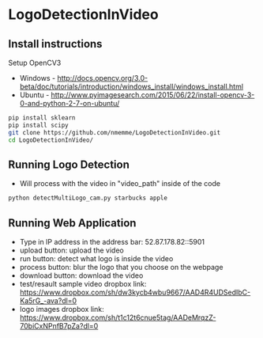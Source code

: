 # LogoDetectionInVideo

## Install instructions

Setup OpenCV3 
* Windows - http://docs.opencv.org/3.0-beta/doc/tutorials/introduction/windows_install/windows_install.html
* Ubuntu - http://www.pyimagesearch.com/2015/06/22/install-opencv-3-0-and-python-2-7-on-ubuntu/

```bash
pip install sklearn
pip install scipy
git clone https://github.com/nmemme/LogoDetectionInVideo.git
cd LogoDetectionInVideo/
```


## Running Logo Detection
* Will process with the video in "video_path" inside of the code
```bash
python detectMultiLogo_cam.py starbucks apple

```

## Running Web Application
* Type in IP address in the address bar: 52.87.178.82::5901
* upload button: upload the video
* run button: detect what logo is inside the video 
* process button: blur the logo that you choose on the webpage
* download button: download the video
* test/resault sample video dropbox link: https://www.dropbox.com/sh/dw3kycb4wbu9667/AAD4R4UDSedIbC-Ka5rG_-ava?dl=0
* logo images dropbox link: https://www.dropbox.com/sh/t1c12t6cnue5tag/AADeMrqzZ-70biCxNPnfB7pZa?dl=0
